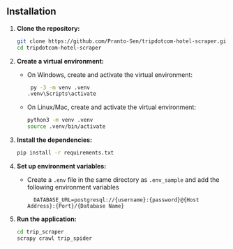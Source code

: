 
## Installation

1. **Clone the repository:**
    ```bash
    git clone https://github.com/Pranto-Sen/tripdotcom-hotel-scraper.git
    cd tripdotcom-hotel-scraper
    ```

2. **Create a virtual environment:**

    - On Windows, create and activate the virtual environment:
      ```bash
       py -3 -m venv .venv
      .venv\Scripts\activate
      ```

    - On Linux/Mac, create and activate the virtual environment:
      ```bash
      python3 -m venv .venv
      source .venv/bin/activate
      ```


3. **Install the dependencies:**
    ```bash
    pip install -r requirements.txt
    ```
   

4. **Set up environment variables:**
   
    - Create a `.env` file in the same directory as `.env_sample` and add the following environment variables

     
       ```env
         DATABASE_URL=postgresql://{username}:{password}@{Host Address}:{Port}/{Database Name}
        ```


5. **Run the application:**
    ```bash
    cd trip_scraper
    scrapy crawl trip_spider
    ```

    
